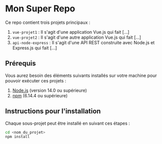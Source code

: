 # Mon Super Repo

Ce repo contient trois projets principaux :

1. `vue-projet1` : Il s'agit d'une application Vue.js qui fait [...]
2. `vue-projet2` : Il s'agit d'une autre application Vue.js qui fait [...]
3. `api-node-express` : Il s'agit d'une API REST construite avec Node.js et Express.js qui fait [...]

## Prérequis

Vous aurez besoin des éléments suivants installés sur votre machine pour pouvoir exécuter ces projets :

1. [Node.js](https://nodejs.org/) (version 14.0 ou supérieure)
2. [npm](https://www.npmjs.com/) (6.14.4 ou supérieure)

## Instructions pour l'installation

Chaque sous-projet peut être installé en suivant ces étapes :

```bash
cd <nom_du_projet>
npm install
